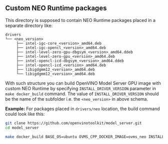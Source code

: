 ## Custom NEO Runtime packages

This directory is supposed to contain NEO Runtime packages placed in a separate directory like:

```
drivers
└── <neo_version>
     ├── intel-igc-core_<version>_amd64.deb
     ├── intel-igc-opencl_<version>_amd64.deb
     ├── intel-level-zero-gpu-dbgsym_<version>_amd64.ddeb
     ├── intel-level-zero-gpu_<version>_amd64.deb
     ├── intel-opencl-icd-dbgsym_<version>_amd64.ddeb
     ├── intel-opencl-icd_<version>_amd64.deb
     ├── libigdgmm12_<version>_amd64.deb
     └── libigdgmm12_<version>_amd64.deb
```

With such structure you can build OpenVINO Model Server GPU image with custom NEO Runtime by specifying `INSTALL_DRIVER_VERSION` parameter in `make docker_build` command. The value of `INSTALL_DRIVER_VERSION` should be the name of the subfolder i.e. the `<neo_version>` in above schema. 

**Example:** For packages placed in `drivers/neo` location, the build command could look like this:

```bash
git clone https://github.com/openvinotoolkit/model_server.git
cd model_server
```

```bash
make docker_build BASE_OS=ubuntu OVMS_CPP_DOCKER_IMAGE=ovms_neo INSTALL_DRIVER_VERSION=neo
```
